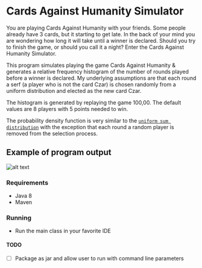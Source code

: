 # Cards Against Humanity Simulator
You are playing Cards Against Humanity with your friends. Some people already have 3 cards, but it starting to get late.
In the back of your mind you are wondering how long it will take until a winner is declared. Should you try to finish the
game, or should you call it a night? Enter the Cards Against Humanity Simulator.

This program simulates playing the game Cards Against Humanity & generates a relative frequency histogram of the number of
rounds played before a winner is declared. My underlying assumptions are that each round a serf (a player who is not the card Czar)
is chosen randomly from a uniform distribution and elected as the new card Czar.

The histogram is generated by replaying the game 100,00. The default values are 8 players with 5 points needed
to win.

The probability density function is very similar to the [`uniform sum distribution`](https://en.wikipedia.org/wiki/Irwin-Hall_distribution) with the exception that each round a
random player is removed from the selection process.

## Example of program output
![alt text](https://github.com/carlcorder/cards.against.humanity/blob/master/src/img/cards-against-humanity-histogram.png)

### Requirements
* Java 8
* Maven

### Running
* Run the main class in your favorite IDE

#### TODO
- [ ] Package as jar and allow user to run with command line parameters
